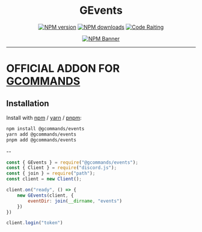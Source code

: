 <div align="center">
    <h1>GEvents</h1>
  <p>
    <a href="https://www.npmjs.com/package/@gcommands/events"><img src="https://img.shields.io/npm/v/@gcommands/events?maxAge=3600" alt="NPM version" /></a>
    <a href="https://www.npmjs.com/package/@gcommands/events"><img src="https://img.shields.io/npm/dt/@gcommands/events?maxAge=3600" alt="NPM downloads" /></a>
    <a href="https://www.codefactor.io/repository/github/garlic-team/@gcommands/events/overview/dev"><img src="https://www.codefactor.io/repository/github/garlic-team/@gcommands/events/badge/dev" alt="Code Raiting" /></a>
  <p>
    <a href="https://www.npmjs.com/package/gcommands"><img src="https://nodei.co/npm/gcommands.png?downloads=true&stars=true" alt="NPM Banner"></a>
  </p>
</div>

---

# OFFICIAL ADDON FOR [GCOMMANDS](https://www.npmjs.com/package/gcommands)

## Installation

Install with [npm](https://www.npmjs.com/) / [yarn](https://yarnpkg.com) / [pnpm](https://pnpm.js.org/):

```sh
npm install @gcommands/events
yarn add @gcommands/events
pnpm add @gcommands/events
```
--
```js
const { GEvents } = require("@gcommands/events");
const { Client } = require("discord.js");
const { join } = require("path");
const client = new Client();

client.on("ready", () => {
    new GEvents(client, {
        eventDir: join(__dirname, "events")
    })
}) 

client.login("token")
```
